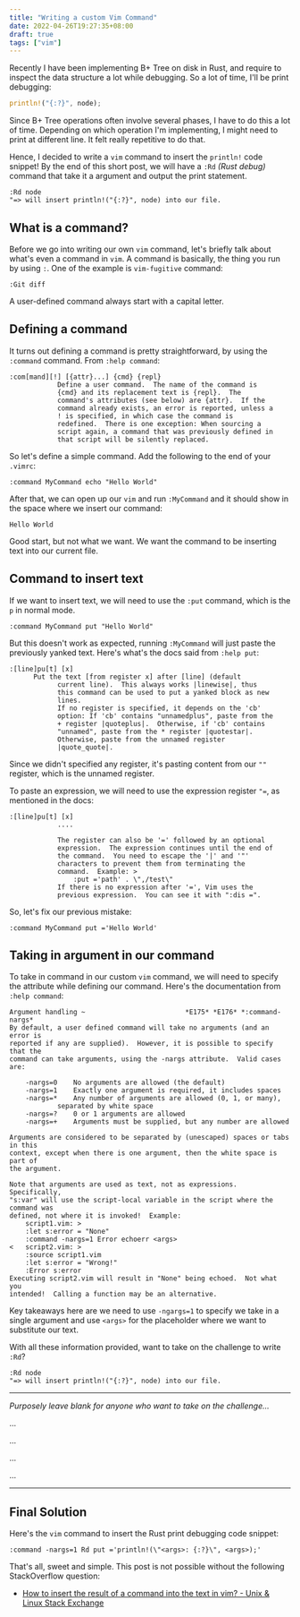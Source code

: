 ```yaml
---
title: "Writing a custom Vim Command"
date: 2022-04-26T19:27:35+08:00
draft: true
tags: ["vim"]
---
```


Recently I have been implementing B+ Tree on disk in Rust, and require to inspect
the data structure a lot while debugging. So a lot of time, I'll be print
debugging:

```rust
println!("{:?}", node);
```

Since B+ Tree operations often involve several phases, I have to do this a lot
of time. Depending on which operation I'm implementing, I might need to print
at different line. It felt really repetitive to do that.

Hence, I decided to write a `vim` command to insert the `println!` code
snippet! By the end of this short post, we will have a `:Rd` _(Rust debug)_ command
that take it a argument and output the print statement.

```vimrc
:Rd node
"=> will insert println!("{:?}", node) into our file.
```

## What is a command?

Before we go into writing our own `vim` command, let's briefly talk about
what's even a command in `vim`. A command is basically, the thing you run by
using `:`. One of the example is `vim-fugitive` command:

```vim
:Git diff
```

A user-defined command  always start with a capital letter.

## Defining a command

It turns out defining a command is pretty straightforward, by using the
`:command` command. From `:help command`:

```vim
:com[mand][!] [{attr}...] {cmd} {repl}
			Define a user command.  The name of the command is
			{cmd} and its replacement text is {repl}.  The
			command's attributes (see below) are {attr}.  If the
			command already exists, an error is reported, unless a
			! is specified, in which case the command is
			redefined.  There is one exception: When sourcing a
			script again, a command that was previously defined in
			that script will be silently replaced.
```

So let's define a simple command. Add the following to the end of your `.vimrc`:

```vimrc
:command MyCommand echo "Hello World"
```

After that, we can open up our `vim` and run `:MyCommand` and it should show in
the space where we insert our command:

```
Hello World
```

Good start, but not what we want. We want the command to be inserting text into
our current file.

## Command to insert text

If we want to insert text, we will need to use the `:put` command, which is the
`p` in normal mode.

```vimrc
:command MyCommand put "Hello World"
```

But this doesn't work as expected, running `:MyCommand` will just paste the
previously yanked text. Here's what's the docs said from `:help put`:

```
:[line]pu[t] [x]
      Put the text [from register x] after [line] (default
			current line).  This always works |linewise|, thus
			this command can be used to put a yanked block as new
			lines.
			If no register is specified, it depends on the 'cb'
			option: If 'cb' contains "unnamedplus", paste from the
			+ register |quoteplus|.  Otherwise, if 'cb' contains
			"unnamed", paste from the * register |quotestar|.
			Otherwise, paste from the unnamed register
			|quote_quote|.
```

Since we didn't specified any register, it's pasting content from our `""`
register, which is the unnamed register.

To paste an expression, we will need to use the expression register `"=`, as
mentioned in the docs:

```
:[line]pu[t] [x]
            ....

			The register can also be '=' followed by an optional
			expression.  The expression continues until the end of
			the command.  You need to escape the '|' and '"'
			characters to prevent them from terminating the
			command.  Example: >
				:put ='path' . \",/test\"
			If there is no expression after '=', Vim uses the
			previous expression.  You can see it with ":dis =".

```

So, let's fix our previous mistake:

```vimrc
:command MyCommand put ='Hello World'
```

## Taking in argument in our command

To take in command in our custom `vim` command, we will need to specify the
attribute while defining our command. Here's the documentation from `:help
command`:

```
Argument handling ~                         *E175* *E176* *:command-nargs*
By default, a user defined command will take no arguments (and an error is
reported if any are supplied).  However, it is possible to specify that the
command can take arguments, using the -nargs attribute.  Valid cases are:

	-nargs=0    No arguments are allowed (the default)
	-nargs=1    Exactly one argument is required, it includes spaces
	-nargs=*    Any number of arguments are allowed (0, 1, or many),
		    separated by white space
	-nargs=?    0 or 1 arguments are allowed
	-nargs=+    Arguments must be supplied, but any number are allowed

Arguments are considered to be separated by (unescaped) spaces or tabs in this
context, except when there is one argument, then the white space is part of
the argument.

Note that arguments are used as text, not as expressions.  Specifically,
"s:var" will use the script-local variable in the script where the command was
defined, not where it is invoked!  Example:
    script1.vim: >
	:let s:error = "None"
	:command -nargs=1 Error echoerr <args>
<   script2.vim: >
	:source script1.vim
	:let s:error = "Wrong!"
	:Error s:error
Executing script2.vim will result in "None" being echoed.  Not what you
intended!  Calling a function may be an alternative.
```

Key takeaways here are we need to use `-ngargs=1` to specify we take in a
single argument and use `<args>` for the placeholder where we want to
substitute our text.

With all these information provided, want to take on the challenge to write
`:Rd`?

```vimrc
:Rd node
"=> will insert println!("{:?}", node) into our file.
```

---

_Purposely leave blank for anyone who want to take on the challenge..._

...

...

...

...

---

## Final Solution

Here's the `vim` command to insert the Rust print debugging code snippet:

```vim
:command -nargs=1 Rd put ='println!(\"<args>: {:?}\", <args>);'
```

That's all, sweet and simple. This post is not possible without the following
StackOverflow question:

- [How to insert the result of a command into the text in vim? - Unix & Linux Stack Exchange](https://unix.stackexchange.com/questions/8101/how-to-insert-the-result-of-a-command-into-the-text-in-vim)
